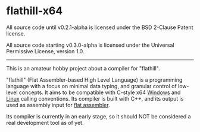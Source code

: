 # flathill-x64

All source code until v0.2.1-alpha is licensed under the BSD 2-Clause Patent license.

All source code starting v0.3.0-alpha is licensed under the Universal Permissive License, version 1.0.

---

This is an amateur hobby project about a compiler for "flathill".

"flathill" (Flat Assembler-based High Level Language) is a programming language with a focus on minimal data typing, and granular control of low-level concepts. It aims to be compatible with C-style x64 [Windows](https://docs.microsoft.com/en-us/cpp/build/x64-calling-convention?view=vs-2019) and [Linux](https://courses.cs.washington.edu/courses/cse378/10au/sections/Section1_recap.pdf) calling conventions. Its compiler is built with C++, and its output is used as assembly input for [flat assembler](www.flatassembler.net).

Its compiler is currently in an early stage, so it should NOT be considered a real development tool as of yet.
